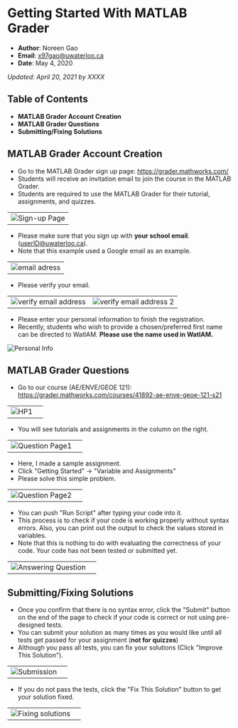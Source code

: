 # Getting Started With MATLAB Grader
* **Author**: Noreen Gao
* **Email**: x97gao@uwaterloo.ca 
* **Date**: May 4, 2020 
 
*Updated: April 20, 2021 by XXXX*

## Table of Contents  
* **MATLAB Grader Account Creation**  
* **MATLAB Grader Questions**  
* **Submitting/Fixing Solutions**   

## MATLAB Grader Account Creation
* Go to the MATLAB Grader sign up page: https://grader.mathworks.com/    
* Students will receive an invitation email to join the course in the MATLAB Grader.
* Students are required to use the MATLAB Grader for their tutorial, assignments, and quizzes.  

||
|:--:|
|![Sign-up Page](img/Sign_up_Page.png)|

* Please make sure that you sign up with **your school email**. (userID@uwaterloo.ca).
* Note that this example used a Google email as an example.  

||
|:--:|
|![email adress](img/Account1.png)|
 
* Please verify your email.  

|||
|:--------|:-----------|
|![verify email address](img/Account2.png)|![verify email address 2](img/Account3.png)|

* Please enter your personal information to finish the registration.
* Recently, students who wish to provide a chosen/preferred first name can be directed to WatIAM. **Please use the name used in WatIAM.** 

![Personal Info](img/Account4.png)

## MATLAB Grader Questions
* Go to our course (AE/ENVE/GEOE 121): https://grader.mathworks.com/courses/41892-ae-enve-geoe-121-s21  

|||
|:--------|:-----------|
|![HP1](img/HP1.png)|

* You will see tutorials and assignments in the column on the right.   

|||
|:--------|:-----------|
|![Question Page1](img/Question_Page1.png)|  
   
* Here, I made a sample assignment. 
* Click "Getting Started" -> "Variable and Assignments"
* Please solve this simple problem. 

|||
|:--------|:-----------|
|![Question Page2](img/Question_Page2.png)|  

* You can push "Run Script" after typing your code into it. 
* This process is to check if your code is working properly without syntax errors. Also, you can print out the output to check the values stored in variables.  
* Note that this is nothing to do with evaluating the correctness of your code. Your code has not been tested or submitted yet. 

|||
|:--------|:-----------|
|![Answering Question](img/Answering_Question.png)|


## Submitting/Fixing Solutions 
* Once you confirm that there is no syntax error, click the "Submit" button on the end of the page to check if your code is correct or not using pre-designed tests.
* You can submit your solution as many times as you would like until all tests get passed for your assignment (**not for quizzes**)
* Although you pass all tests, you can fix your solutions (Click "Improve This Solution"). 

|||
|:--------|:-----------|
|![Submission](img/Submission.png)|

* If you do not pass the tests, click the "Fix This Solution" button to get your solution fixed. 

|||
|:--------|:-----------|
|![Fixing solutions](img/Fixing_solutions.png)|
